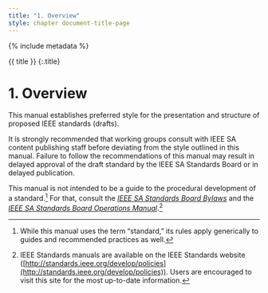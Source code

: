 ```yaml
---
title: "1. Overview"
style: chapter document-title-page
---
```


{% include metadata %}

{{ title }}
{:.title}

# 1. Overview

This manual establishes preferred style for the presentation and structure of proposed IEEE standards (drafts).

It is strongly recommended that working groups consult with IEEE SA content publishing staff before deviating from the style outlined in this manual. Failure to follow the recommendations of this manual may result in delayed approval of the draft standard by the IEEE SA Standards Board or in delayed publication.

This manual is not intended to be a guide to the procedural development of a standard.[^standard] For that, consult the [*IEEE SA Standards Board Bylaws*](http://standards.ieee.org/about/policies/bylaws/index.html) and the [*IEEE SA Standards Board Operations Manual*](http://standards.ieee.org/about/policies/opman/).[^manual]


[^standard]: While this manual uses the term “standard,” its rules apply generically to guides and recommended practices as well.

[^manual]: IEEE Standards manuals are available on the IEEE Standards website ([http://standards.ieee.org/develop/policies](http://standards.ieee.org/develop/policies)). Users are encouraged to visit this site for the most up-to-date information.
